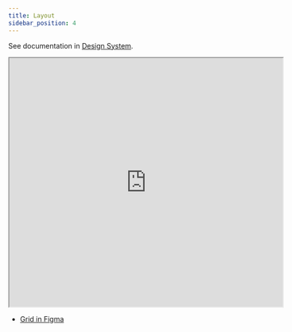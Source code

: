 ```yaml
---
title: Layout
sidebar_position: 4
---
```


See documentation in [Design System](/va-mobile-app/design/Foundation/Design%20tokens/Spacing).

 <iframe width="550" height="500" title="Flagship library layouts" src="https://www.figma.com/embed?embed_host=share&url=https%3A%2F%2Fwww.figma.com%2Ffile%2FQVLPB3eOunmKrgQOuOt0SU%2F%25F0%259F%2593%2590-DesignLibrary2.0---VAMobile%3Ftype%3Ddesign%26node-id%3D3859%253A7810%26t%3DjWFCs3N7Lf6mFiPw-1" allowfullscreen></iframe>

* [Grid in Figma](https://www.figma.com/file/QVLPB3eOunmKrgQOuOt0SU/%F0%9F%93%90-DesignLibrary2.0---VAMobile?type=design&node-id=3859%3A7737&t=EuJmlpcIxjibtKua-1)
